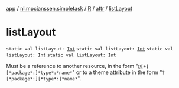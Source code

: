 [app](../../../index.md) / [nl.mpcjanssen.simpletask](../../index.md) / [R](../index.md) / [attr](index.md) / [listLayout](.)

# listLayout

`static val listLayout: `[`Int`](https://kotlinlang.org/api/latest/jvm/stdlib/kotlin/-int/index.html)
`static val listLayout: `[`Int`](https://kotlinlang.org/api/latest/jvm/stdlib/kotlin/-int/index.html)
`static val listLayout: `[`Int`](https://kotlinlang.org/api/latest/jvm/stdlib/kotlin/-int/index.html)
`static val listLayout: `[`Int`](https://kotlinlang.org/api/latest/jvm/stdlib/kotlin/-int/index.html)

Must be a reference to another resource, in the form "`@[+][*package*:]*type*:*name*`" or to a theme attribute in the form "`?[*package*:][*type*:]*name*`".


